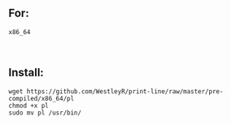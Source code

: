 ## For:

```
x86_64
```

<br>

## Install:

```
wget https://github.com/WestleyR/print-line/raw/master/pre-compiled/x86_64/pl
chmod +x pl
sudo mv pl /usr/bin/
```


<br>
<br>
